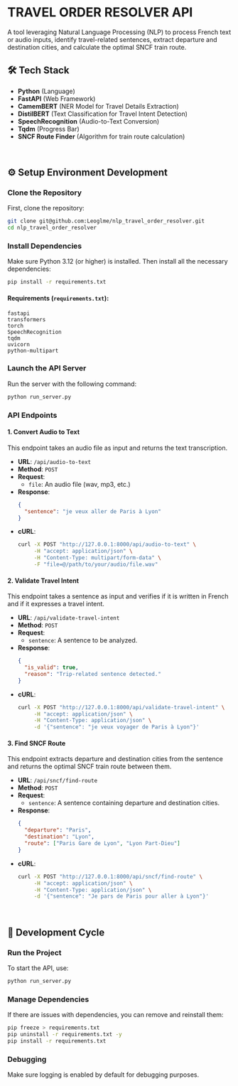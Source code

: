 # TRAVEL ORDER RESOLVER API
A tool leveraging Natural Language Processing (NLP) to process French text or audio inputs, identify travel-related sentences, extract departure and destination cities, and calculate the optimal SNCF train route.

## 🛠 Tech Stack
- **Python** (Language)
- **FastAPI** (Web Framework)
- **CamemBERT** (NER Model for Travel Details Extraction)
- **DistilBERT** (Text Classification for Travel Intent Detection)
- **SpeechRecognition** (Audio-to-Text Conversion)
- **Tqdm** (Progress Bar)
- **SNCF Route Finder** (Algorithm for train route calculation)

<br />

## ⚙️ Setup Environment Development

### Clone the Repository
First, clone the repository:
```bash
git clone git@github.com:Leoglme/nlp_travel_order_resolver.git
cd nlp_travel_order_resolver
```

### Install Dependencies
Make sure Python 3.12 (or higher) is installed. Then install all the necessary dependencies:
```bash
pip install -r requirements.txt
```

#### Requirements (`requirements.txt`):
```
fastapi
transformers
torch
SpeechRecognition
tqdm
uvicorn
python-multipart
```

### Launch the API Server
Run the server with the following command:
```bash
python run_server.py
```

### API Endpoints

#### 1. **Convert Audio to Text**
This endpoint takes an audio file as input and returns the text transcription.

- **URL**: `/api/audio-to-text`
- **Method**: `POST`
- **Request**:
    - `file`: An audio file (wav, mp3, etc.)
- **Response**:
    ```json
    {
      "sentence": "je veux aller de Paris à Lyon"
    }
    ```
- **cURL**:
    ```bash
    curl -X POST "http://127.0.0.1:8000/api/audio-to-text" \
         -H "accept: application/json" \
         -H "Content-Type: multipart/form-data" \
         -F "file=@/path/to/your/audio/file.wav"
    ```

#### 2. **Validate Travel Intent**
This endpoint takes a sentence as input and verifies if it is written in French and if it expresses a travel intent.

- **URL**: `/api/validate-travel-intent`
- **Method**: `POST`
- **Request**:
    - `sentence`: A sentence to be analyzed.
- **Response**:
    ```json
    {
      "is_valid": true,
      "reason": "Trip-related sentence detected."
    }
    ```
- **cURL**:
    ```bash
    curl -X POST "http://127.0.0.1:8000/api/validate-travel-intent" \
         -H "accept: application/json" \
         -H "Content-Type: application/json" \
         -d '{"sentence": "je veux voyager de Paris à Lyon"}'
    ```

#### 3. **Find SNCF Route**
This endpoint extracts departure and destination cities from the sentence and returns the optimal SNCF train route between them.

- **URL**: `/api/sncf/find-route`
- **Method**: `POST`
- **Request**:
    - `sentence`: A sentence containing departure and destination cities.
- **Response**:
    ```json
    {
      "departure": "Paris",
      "destination": "Lyon",
      "route": ["Paris Gare de Lyon", "Lyon Part-Dieu"]
    }
    ```
- **cURL**:
    ```bash
    curl -X POST "http://127.0.0.1:8000/api/sncf/find-route" \
         -H "accept: application/json" \
         -H "Content-Type: application/json" \
         -d '{"sentence": "Je pars de Paris pour aller à Lyon"}'
    ```

<br />

## 🔄 Development Cycle

### Run the Project
To start the API, use:
```bash
python run_server.py
```

### Manage Dependencies
If there are issues with dependencies, you can remove and reinstall them:
```bash
pip freeze > requirements.txt
pip uninstall -r requirements.txt -y
pip install -r requirements.txt
```

### Debugging
Make sure logging is enabled by default for debugging purposes.